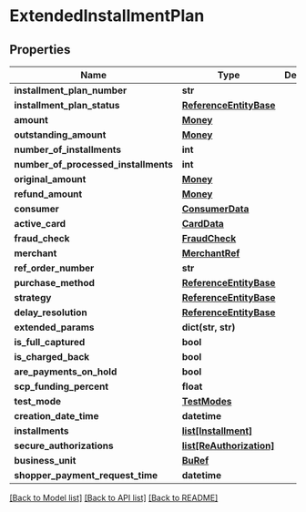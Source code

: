 # ExtendedInstallmentPlan

## Properties
Name | Type | Description | Notes
------------ | ------------- | ------------- | -------------
**installment_plan_number** | **str** |  | [optional] 
**installment_plan_status** | [**ReferenceEntityBase**](ReferenceEntityBase.md) |  | [optional] 
**amount** | [**Money**](Money.md) |  | [optional] 
**outstanding_amount** | [**Money**](Money.md) |  | [optional] 
**number_of_installments** | **int** |  | 
**number_of_processed_installments** | **int** |  | 
**original_amount** | [**Money**](Money.md) |  | [optional] 
**refund_amount** | [**Money**](Money.md) |  | [optional] 
**consumer** | [**ConsumerData**](ConsumerData.md) |  | [optional] 
**active_card** | [**CardData**](CardData.md) |  | [optional] 
**fraud_check** | [**FraudCheck**](FraudCheck.md) |  | [optional] 
**merchant** | [**MerchantRef**](MerchantRef.md) |  | [optional] 
**ref_order_number** | **str** |  | [optional] 
**purchase_method** | [**ReferenceEntityBase**](ReferenceEntityBase.md) |  | [optional] 
**strategy** | [**ReferenceEntityBase**](ReferenceEntityBase.md) |  | [optional] 
**delay_resolution** | [**ReferenceEntityBase**](ReferenceEntityBase.md) |  | [optional] 
**extended_params** | **dict(str, str)** |  | [optional] 
**is_full_captured** | **bool** |  | 
**is_charged_back** | **bool** |  | 
**are_payments_on_hold** | **bool** |  | 
**scp_funding_percent** | **float** |  | 
**test_mode** | [**TestModes**](TestModes.md) |  | 
**creation_date_time** | **datetime** |  | 
**installments** | [**list[Installment]**](Installment.md) |  | [optional] 
**secure_authorizations** | [**list[ReAuthorization]**](ReAuthorization.md) |  | [optional] 
**business_unit** | [**BuRef**](BuRef.md) |  | [optional] 
**shopper_payment_request_time** | **datetime** |  | [optional] 

[[Back to Model list]](../README.md#documentation-for-models) [[Back to API list]](../README.md#documentation-for-api-endpoints) [[Back to README]](../README.md)


